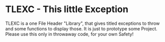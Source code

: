 # TLEXC - This little Exception

TLEXC is a one File Header "Library", that gives titled exceptions to throw and some functions to display those. It is just to prototype some Project.\
Please use this only in throwaway code, for your own Safety!